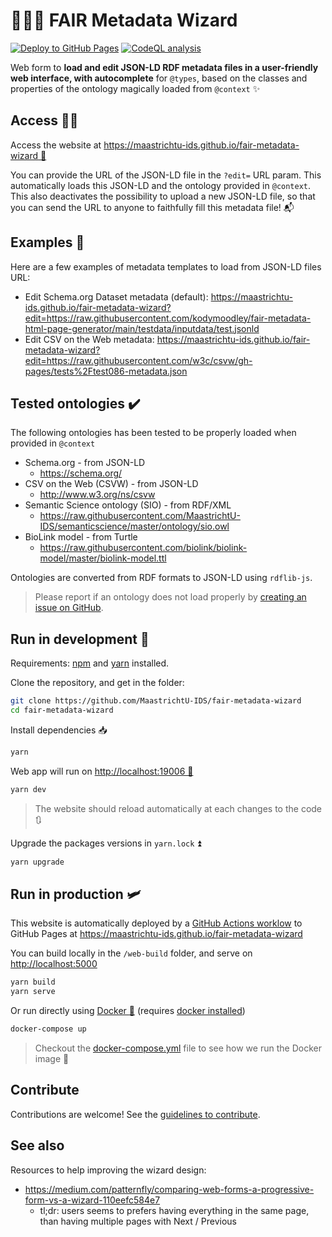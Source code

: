 # 🧙‍♂️📝 FAIR Metadata Wizard

[![Deploy to GitHub Pages](https://github.com/MaastrichtU-IDS/fair-metadata-wizard/workflows/Deploy%20website%20to%20GitHub%20Pages/badge.svg)](https://github.com/MaastrichtU-IDS/fair-metadata-wizard/actions/workflows/deploy-github.yml) [![CodeQL analysis](https://github.com/MaastrichtU-IDS/fair-metadata-wizard/workflows/CodeQL%20analysis/badge.svg)](https://github.com/MaastrichtU-IDS/fair-metadata-wizard/actions/workflows/codeql-analysis.yml)

Web form to **load and edit JSON-LD RDF metadata files in a user-friendly web interface, with autocomplete** for `@types`, based on the classes and properties of the ontology magically loaded from `@context` ✨️

## Access 👩‍💻

Access the website at [https://maastrichtu-ids.github.io/fair-metadata-wizard 🔗](https://maastrichtu-ids.github.io/fair-metadata-wizard)

You can provide the URL of the JSON-LD file in the `?edit=` URL param. This automatically loads this JSON-LD and the ontology provided in `@context`. This also deactivates the possibility to upload a new JSON-LD file, so that you can send the URL to anyone to faithfully fill this metadata file! 📬

## Examples 📝

Here are a few examples of metadata templates to load from JSON-LD files URL:

* Edit Schema.org Dataset metadata (default): https://maastrichtu-ids.github.io/fair-metadata-wizard?edit=https://raw.githubusercontent.com/kodymoodley/fair-metadata-html-page-generator/main/testdata/inputdata/test.jsonld
* Edit CSV on the Web metadata: https://maastrichtu-ids.github.io/fair-metadata-wizard?edit=https://raw.githubusercontent.com/w3c/csvw/gh-pages/tests%2Ftest086-metadata.json

## Tested ontologies ✔️

The following ontologies has been tested to be properly loaded when provided in `@context`

* Schema.org - from JSON-LD
  * https://schema.org/
* CSV on the Web (CSVW) - from JSON-LD
  * http://www.w3.org/ns/csvw
* Semantic Science ontology (SIO) - from RDF/XML
  * https://raw.githubusercontent.com/MaastrichtU-IDS/semanticscience/master/ontology/sio.owl
* BioLink model - from Turtle
  * https://raw.githubusercontent.com/biolink/biolink-model/master/biolink-model.ttl

Ontologies are converted from RDF formats to JSON-LD using `rdflib-js`.

> Please report if an ontology does not load properly by [creating an issue on GitHub](https://github.com/MaastrichtU-IDS/fair-metadata-wizard/issues).

## Run in development 🚧

Requirements:  [npm](https://www.npmjs.com/get-npm) and [yarn](https://classic.yarnpkg.com/en/docs/install/#debian-stable) installed.

Clone the repository, and get in the folder:

```bash
git clone https://github.com/MaastrichtU-IDS/fair-metadata-wizard 
cd fair-metadata-wizard
```

Install dependencies :inbox_tray:

```bash
yarn
```

Web app will run on [http://localhost:19006 🏃](http://localhost:19006)

```bash
yarn dev
```

> The website should reload automatically at each changes to the code :arrows_clockwise:

Upgrade the packages versions in `yarn.lock` ⏫️

```bash
yarn upgrade
```

## Run in production 🛩️

This website is automatically deployed by a [GitHub Actions worklow](https://github.com/MaastrichtU-IDS/fair-metadata-wizard/actions?query=workflow%3A%22Deploy+to+GitHub+Pages%22) to GitHub Pages at https://maastrichtu-ids.github.io/fair-metadata-wizard

You can build locally in the `/web-build` folder, and serve on [http://localhost:5000](http://localhost:5000)

```bash
yarn build
yarn serve
```

Or run directly using [Docker :whale:](https://docs.docker.com/get-docker/) (requires [docker installed](https://docs.docker.com/get-docker/))

```bash
docker-compose up
```

> Checkout the [docker-compose.yml](/docker-compose.yml) file to see how we run the Docker image 👀

## Contribute

Contributions are welcome! See the [guidelines to contribute](/CONTRIBUTING.md).

## See also

Resources to help improving the wizard design:

* https://medium.com/patternfly/comparing-web-forms-a-progressive-form-vs-a-wizard-110eefc584e7 
  * tl;dr: users seems to prefers having everything in the same page, than having multiple pages with Next / Previous